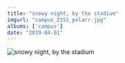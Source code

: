 ```yaml
---
title: "snowy night, by the stadium"
imgurl: "campus_2151_polarr.jpg"
albums: ['campus']
date: "2019-04-01"
---
```

![snowy night, by the stadium](https://s3.us-east-2.amazonaws.com/ying-ish/campus_2151_polarr.jpg)